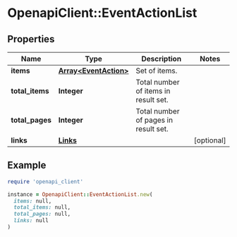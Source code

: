 # OpenapiClient::EventActionList

## Properties

| Name | Type | Description | Notes |
| ---- | ---- | ----------- | ----- |
| **items** | [**Array&lt;EventAction&gt;**](EventAction.md) | Set of items. |  |
| **total_items** | **Integer** | Total number of items in result set. |  |
| **total_pages** | **Integer** | Total number of pages in result set. |  |
| **links** | [**Links**](Links.md) |  | [optional] |

## Example

```ruby
require 'openapi_client'

instance = OpenapiClient::EventActionList.new(
  items: null,
  total_items: null,
  total_pages: null,
  links: null
)
```

